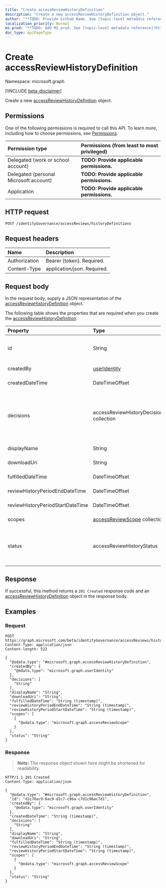```yaml
---
title: "Create accessReviewHistoryDefinition"
description: "Create a new accessReviewHistoryDefinition object."
author: "**TODO: Provide Github Name. See [topic-level metadata reference](https://msgo.azurewebsites.net/add/document/guidelines/metadata.html#topic-level-metadata)**"
localization_priority: Normal
ms.prod: "**TODO: Add MS prod. See [topic-level metadata reference](https://msgo.azurewebsites.net/add/document/guidelines/metadata.html#topic-level-metadata)**"
doc_type: apiPageType
---
```


# Create accessReviewHistoryDefinition
Namespace: microsoft.graph

[!INCLUDE [beta-disclaimer](../../includes/beta-disclaimer.md)]

Create a new [accessReviewHistoryDefinition](../resources/accessreviewhistorydefinition.md) object.

## Permissions
One of the following permissions is required to call this API. To learn more, including how to choose permissions, see [Permissions](/graph/permissions-reference).

|Permission type|Permissions (from least to most privileged)|
|:---|:---|
|Delegated (work or school account)|**TODO: Provide applicable permissions.**|
|Delegated (personal Microsoft account)|**TODO: Provide applicable permissions.**|
|Application|**TODO: Provide applicable permissions.**|

## HTTP request

<!-- {
  "blockType": "ignored"
}
-->
``` http
POST /identityGovernance/accessReviews/historyDefinitions
```

## Request headers
|Name|Description|
|:---|:---|
|Authorization|Bearer {token}. Required.|
|Content-Type|application/json. Required.|

## Request body
In the request body, supply a JSON representation of the [accessReviewHistoryDefinition](../resources/accessreviewhistorydefinition.md) object.

The following table shows the properties that are required when you create the [accessReviewHistoryDefinition](../resources/accessreviewhistorydefinition.md).

|Property|Type|Description|
|:---|:---|:---|
|id|String|**TODO: Add Description** Inherited from [entity](../resources/entity.md)|
|createdBy|[userIdentity](../resources/useridentity.md)|**TODO: Add Description**|
|createdDateTime|DateTimeOffset|**TODO: Add Description**|
|decisions|accessReviewHistoryDecisionFilter collection|**TODO: Add Description**. Possible values are: `approve`, `deny`, `notReviewed`, `dontKnow`, `notNotified`, `unknownFutureValue`.|
|displayName|String|**TODO: Add Description**|
|downloadUri|String|**TODO: Add Description**|
|fulfilledDateTime|DateTimeOffset|**TODO: Add Description**|
|reviewHistoryPeriodEndDateTime|DateTimeOffset|**TODO: Add Description**|
|reviewHistoryPeriodStartDateTime|DateTimeOffset|**TODO: Add Description**|
|scopes|[accessReviewScope](../resources/accessreviewscope.md) collection|**TODO: Add Description**|
|status|accessReviewHistoryStatus|**TODO: Add Description**. Possible values are: `done`, `inprogress`, `error`, `requested`, `unknownFutureValue`.|



## Response

If successful, this method returns a `201 Created` response code and an [accessReviewHistoryDefinition](../resources/accessreviewhistorydefinition.md) object in the response body.

## Examples

### Request
<!-- {
  "blockType": "request",
  "name": "create_accessreviewhistorydefinition_from_"
}
-->
``` http
POST https://graph.microsoft.com/beta/identityGovernance/accessReviews/historyDefinitions
Content-Type: application/json
Content-length: 522

{
  "@odata.type": "#microsoft.graph.accessReviewHistoryDefinition",
  "createdBy": {
    "@odata.type": "microsoft.graph.userIdentity"
  },
  "decisions": [
    "String"
  ],
  "displayName": "String",
  "downloadUri": "String",
  "fulfilledDateTime": "String (timestamp)",
  "reviewHistoryPeriodEndDateTime": "String (timestamp)",
  "reviewHistoryPeriodStartDateTime": "String (timestamp)",
  "scopes": [
    {
      "@odata.type": "microsoft.graph.accessReviewScope"
    }
  ],
  "status": "String"
}
```


### Response
>**Note:** The response object shown here might be shortened for readability.
<!-- {
  "blockType": "response",
  "truncated": true,
  "@odata.type": "microsoft.graph.accessReviewHistoryDefinition"
}
-->
``` http
HTTP/1.1 201 Created
Content-Type: application/json

{
  "@odata.type": "#microsoft.graph.accessReviewHistoryDefinition",
  "id": "d1c76ac9-6ac9-d1c7-c96a-c7d1c96ac7d1",
  "createdBy": {
    "@odata.type": "microsoft.graph.userIdentity"
  },
  "createdDateTime": "String (timestamp)",
  "decisions": [
    "String"
  ],
  "displayName": "String",
  "downloadUri": "String",
  "fulfilledDateTime": "String (timestamp)",
  "reviewHistoryPeriodEndDateTime": "String (timestamp)",
  "reviewHistoryPeriodStartDateTime": "String (timestamp)",
  "scopes": [
    {
      "@odata.type": "microsoft.graph.accessReviewScope"
    }
  ],
  "status": "String"
}
```

